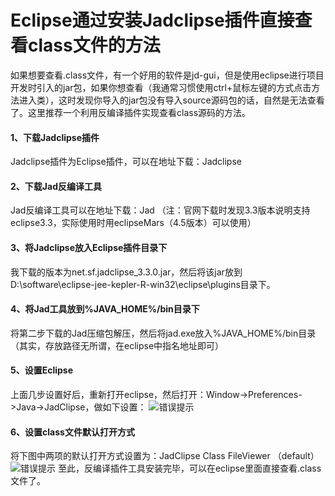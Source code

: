 # Eclipse通过安装Jadclipse插件直接查看class文件的方法  
如果想要查看.class文件，有一个好用的软件是jd-gui，但是使用eclipse进行项目开发时引入的jar包，如果你想查看（我通常习惯使用ctrl+鼠标左键的方式点击方法进入类），这时发现你导入的jar包没有导入source源码包的话，自然是无法查看了。这里推荐一个利用反编译插件实现查看class源码的方法。  
#### 1、下载Jadclipse插件
Jadclipse插件为Eclipse插件，可以在地址下载：Jadclipse  
#### 2、下载Jad反编译工具
Jad反编译工具可以在地址下载：Jad
（注：官网下载时发现3.3版本说明支持eclipse3.3，实际使用时用eclipseMars（4.5版本）可以使用）  
#### 3、将Jadclipse放入Eclipse插件目录下
我下载的版本为net.sf.jadclipse_3.3.0.jar，然后将该jar放到D:\software\eclipse-jee-kepler-R-win32\eclipse\plugins目录下。  
#### 4、将Jad工具放到%JAVA_HOME%/bin目录下
将第二步下载的Jad压缩包解压，然后将jad.exe放入%JAVA_HOME%/bin目录（其实，存放路径无所谓，在eclipse中指名地址即可）  
#### 5、设置Eclipse
上面几步设置好后，重新打开eclipse，然后打开：Window->Preferences->Java->JadClipse，做如下设置：
<img alt="错误提示" src="https://upload-images.jianshu.io/upload_images/17736870-d1d6a9c33237e1b6.png?imageMogr2/auto-orient/strip%7CimageView2/2/w/1240">    
#### 6、设置class文件默认打开方式
将下图中两项的默认打开方式设置为：JadClipse Class FileViewer （default）
<img alt="错误提示" src="https://upload-images.jianshu.io/upload_images/17736870-e58a8e0f7117bbe1.png?imageMogr2/auto-orient/strip%7CimageView2/2/w/1240"> 
至此，反编译插件工具安装完毕，可以在eclipse里面直接查看.class文件了。
